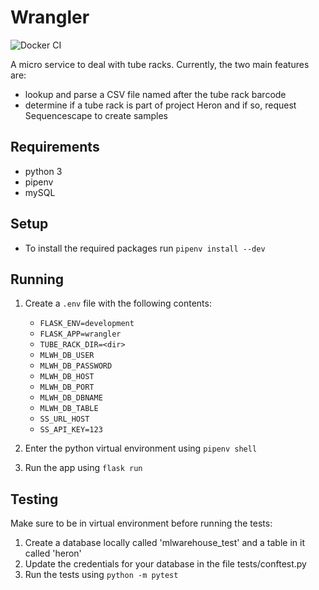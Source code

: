 # Wrangler

![Docker CI](https://github.com/sanger/tube_rack_wrangler/workflows/Docker%20CI/badge.svg)

A micro service to deal with tube racks. Currently, the two main features are:

* lookup and parse a CSV file named after the tube rack barcode
* determine if a tube rack is part of project Heron and if so, request Sequencescape to create
samples

## Requirements

* python 3
* pipenv
* mySQL

## Setup

* To install the required packages run `pipenv install --dev`

## Running

1. Create a `.env` file with the following contents:
    * `FLASK_ENV=development`
    * `FLASK_APP=wrangler`
    * `TUBE_RACK_DIR=<dir>`
    * `MLWH_DB_USER`
    * `MLWH_DB_PASSWORD`
    * `MLWH_DB_HOST`
    * `MLWH_DB_PORT`
    * `MLWH_DB_DBNAME`
    * `MLWH_DB_TABLE`
    * `SS_URL_HOST`
    * `SS_API_KEY=123`

1. Enter the python virtual environment using `pipenv shell`
1. Run the app using `flask run`

## Testing

Make sure to be in virtual environment before running the tests:

1. Create a database locally called 'mlwarehouse_test' and a table in it called 'heron'
1. Update the credentials for your database in the file tests/conftest.py
1. Run the tests using `python -m pytest`
